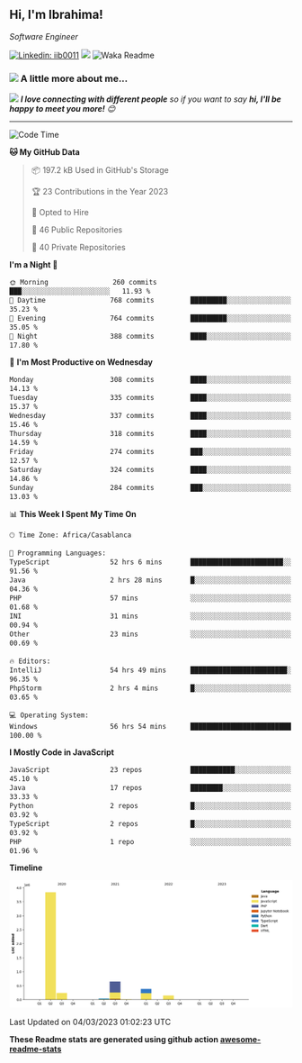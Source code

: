 <h2>Hi, I'm Ibrahima! </h2>
<p><em>Software Engineer 
</em></p>


[![Linkedin: iib0011](https://img.shields.io/badge/-iib0011-blue?style=flat-square&logo=Linkedin&logoColor=white&link=https://www.linkedin.com/in/iib0011/)](https://www.linkedin.com/in/iib0011/)
![](https://visitor-badge.glitch.me/badge?page_id=iib0011)
![Waka Readme](https://github.com/iib0011/iib0011/workflows/Waka%20Readme/badge.svg)


### <img src="https://media.giphy.com/media/VgCDAzcKvsR6OM0uWg/giphy.gif" width="50"> A little more about me...  


<img src="https://media.giphy.com/media/LnQjpWaON8nhr21vNW/giphy.gif" width="60"> <em><b>I love connecting with different people</b> so if you want to say <b>hi, I'll be happy to meet you more!</b> 😊</em>

---
<!--START_SECTION:waka-->
![Code Time](http://img.shields.io/badge/Code%20Time-1%2C914%20hrs%2037%20mins-blue)

**🐱 My GitHub Data** 

> 📦 197.2 kB Used in GitHub's Storage 
 > 
> 🏆 23 Contributions in the Year 2023
 > 
> 💼 Opted to Hire
 > 
> 📜 46 Public Repositories 
 > 
> 🔑 40 Private Repositories 
 > 
**I'm a Night 🦉** 

```text
🌞 Morning                260 commits         ███░░░░░░░░░░░░░░░░░░░░░░   11.93 % 
🌆 Daytime                768 commits         █████████░░░░░░░░░░░░░░░░   35.23 % 
🌃 Evening                764 commits         █████████░░░░░░░░░░░░░░░░   35.05 % 
🌙 Night                  388 commits         ████░░░░░░░░░░░░░░░░░░░░░   17.80 % 
```
📅 **I'm Most Productive on Wednesday** 

```text
Monday                   308 commits         ████░░░░░░░░░░░░░░░░░░░░░   14.13 % 
Tuesday                  335 commits         ████░░░░░░░░░░░░░░░░░░░░░   15.37 % 
Wednesday                337 commits         ████░░░░░░░░░░░░░░░░░░░░░   15.46 % 
Thursday                 318 commits         ████░░░░░░░░░░░░░░░░░░░░░   14.59 % 
Friday                   274 commits         ███░░░░░░░░░░░░░░░░░░░░░░   12.57 % 
Saturday                 324 commits         ████░░░░░░░░░░░░░░░░░░░░░   14.86 % 
Sunday                   284 commits         ███░░░░░░░░░░░░░░░░░░░░░░   13.03 % 
```


📊 **This Week I Spent My Time On** 

```text
🕑︎ Time Zone: Africa/Casablanca

💬 Programming Languages: 
TypeScript               52 hrs 6 mins       ███████████████████████░░   91.56 % 
Java                     2 hrs 28 mins       █░░░░░░░░░░░░░░░░░░░░░░░░   04.36 % 
PHP                      57 mins             ░░░░░░░░░░░░░░░░░░░░░░░░░   01.68 % 
INI                      31 mins             ░░░░░░░░░░░░░░░░░░░░░░░░░   00.94 % 
Other                    23 mins             ░░░░░░░░░░░░░░░░░░░░░░░░░   00.69 % 

🔥 Editors: 
IntelliJ                 54 hrs 49 mins      ████████████████████████░   96.35 % 
PhpStorm                 2 hrs 4 mins        █░░░░░░░░░░░░░░░░░░░░░░░░   03.65 % 

💻 Operating System: 
Windows                  56 hrs 54 mins      █████████████████████████   100.00 % 
```

**I Mostly Code in JavaScript** 

```text
JavaScript               23 repos            ███████████░░░░░░░░░░░░░░   45.10 % 
Java                     17 repos            ████████░░░░░░░░░░░░░░░░░   33.33 % 
Python                   2 repos             █░░░░░░░░░░░░░░░░░░░░░░░░   03.92 % 
TypeScript               2 repos             █░░░░░░░░░░░░░░░░░░░░░░░░   03.92 % 
PHP                      1 repo              ░░░░░░░░░░░░░░░░░░░░░░░░░   01.96 % 
```



**Timeline**

![Lines of Code chart](https://raw.githubusercontent.com/iib0011/iib0011/master/assets/bar_graph.png)


 Last Updated on 04/03/2023 01:02:23 UTC
<!--END_SECTION:waka-->

**These Readme stats are generated using github action [awesome-readme-stats](https://github.com/iib0011/waka-readme-stats)**
